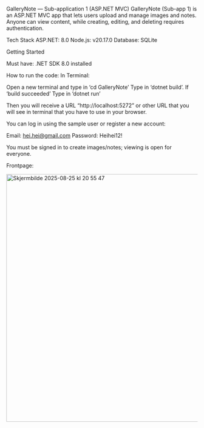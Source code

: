 GalleryNote — Sub-application 1 (ASP.NET MVC)
GalleryNote (Sub-app 1) is an ASP.NET MVC app that lets users upload and manage images and notes. Anyone can view content, while creating, editing, and deleting requires authentication.

Tech Stack
ASP.NET: 8.0
Node.js: v20.17.0
Database: SQLite 

Getting Started

Must have: 
.NET SDK 8.0 installed

How to run the code: In Terminal:

Open a new terminal and type in ‘cd GalleryNote’
Type in ‘dotnet build’. If ‘build succeeded’
Type in ‘dotnet run’

Then you will receive a URL “http://localhost:5272” or other URL that you will see in terminal that you have to use in your browser. 

You can log in using the sample user or register a new account:

Email: hei.hei@gmail.com
Password: Heihei12!

You must be signed in to create images/notes; viewing is open for everyone.


Frontpage:



<img width="859" height="651" alt="Skjermbilde 2025-08-25 kl  20 55 47" src="https://github.com/user-attachments/assets/f55a70c0-6981-48de-838f-91f6e7f6209c" />
